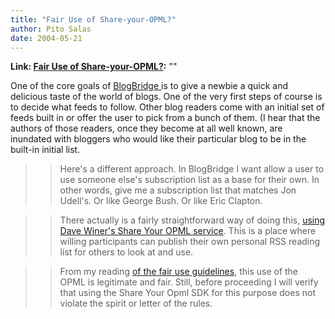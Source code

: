 ```yaml
---
title: "Fair Use of Share-your-OPML?"
author: Pito Salas
date: 2004-05-21
---
```


**Link: [Fair Use of Share-your-OPML?](None):** ""

One of the core goals of [BlogBridge ](<http://www.blogbridge.com>)is to give
a newbie a quick and delicious taste of the world of blogs. One of the very
first steps of course is to decide what feeds to follow. Other blog readers
come with an initial set of feeds built in or offer the user to pick from a
bunch of them. (I hear that the authors of those readers, once they become at
all well known, are inundated with bloggers who would like their particular
blog to be in the built-in initial list.

>>

>> Here's a different approach. In BlogBridge I want allow a user to use
someone else's subscription list as a base for their own. In other words, give
me a subscription list that matches Jon Udell's. Or like George Bush. Or like
Eric Clapton.

>>

>> There actually is a fairly straightforward way of doing this, [using Dave
Winer's Share Your OPML
service](<http://feeds.scripting.com/whatIsOpml#usingOpmlToExchangeSubscriptionLists>).
This is a place where willing participants can publish their own personal RSS
reading list for others to look at and use.

>>

>> From my reading [of the fair use
guidelines](<http://feeds.scripting.com/sdk>), this use of the OPML is
legitimate and fair. Still, before proceeding I will verify that using the
Share Your Opml SDK for this purpose does not violate the spirit or letter of
the rules.


